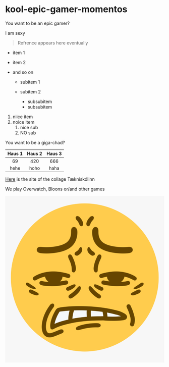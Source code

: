 # kool-epic-gamer-momentos
You want to be an epic gamer?

I am sexy
> Refrence appears here eventually

- item 1

- item 2

- and so on

    - subitem 1
    - subitem 2

        - subsubitem
        - subsubitem

1. niice item
2. noice item
    1. nice sub
    2. NO sub

You want to be a giga-chad?

Haus 1 | Haus 2 | Haus 3
:---: | :---: | :---:
69 | 420 | 666
hehe | hoho | haha

[Here](https://www.tskoli.is) is the site of the collage Tækniskólinn




We play Overwatch, Bloons or/and other games

![Some good explanation](108-1083789_cringe-discord-emoji-clipart-png-download-transparent-png.png)
